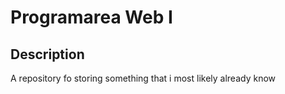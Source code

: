 # Programarea Web I
## Description
A repository fo storing something that i most likely already know